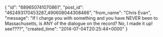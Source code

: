 {
   "id": "689650741070861",
   "post_id": "462493170453287_490608044308466",
   "from_name": "Chris Evan",
   "message": "If I charge you with something and you have NEVER been to Massachusetts, is ANY of the dialogue on the record?  No, I made it up!  see????",
   "created_time": "2014-07-04T20:25:44+0000"
 }
